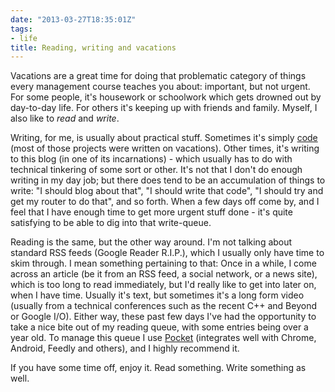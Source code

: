 ```yaml
---
date: "2013-03-27T18:35:01Z"
tags:
- life
title: Reading, writing and vacations
---
```


Vacations are a great time for doing that problematic category of things every
management course teaches you about: important, but not urgent. For some
people, it's housework or schoolwork which gets drowned out by day-to-day life.
For others it's keeping up with friends and family. Myself, I also like to
_read_ and _write_.

Writing, for me, is usually about practical stuff. Sometimes it's simply
[code](https://github.com/lutzky) (most of those projects were written on
vacations). Other times, it's writing to this blog (in one of its
incarnations) - which usually has to do with technical tinkering of some sort
or other. It's not that I don't do enough writing in my day job; but there does
tend to be an accumulation of things to write: "I should blog about that", "I
should write that code", "I should try and get my router to do that", and so
forth. When a few days off come by, and I feel that I have enough time to get
more urgent stuff done - it's quite satisfying to be able to dig into that
write-queue.

Reading is the same, but the other way around. I'm not talking about standard
RSS feeds (Google Reader R.I.P.), which I usually only have time to skim
through. I mean something pertaining to that: Once in a while, I come across an
article (be it from an RSS feed, a social network, or a news site), which is
too long to read immediately, but I'd really like to get into later on, when I
have time. Usually it's text, but sometimes it's a long form video (usually
from a technical conferences such as the recent C++ and Beyond or Google I/O).
Either way, these past few days I've had the opportunity to take a nice bite
out of my reading queue, with some entries being over a year old. To manage
this queue I use [Pocket](http://getpocket.com) (integrates well with Chrome,
Android, Feedly and others), and I highly recommend it.

If you have some time off, enjoy it. Read something. Write something as well.
